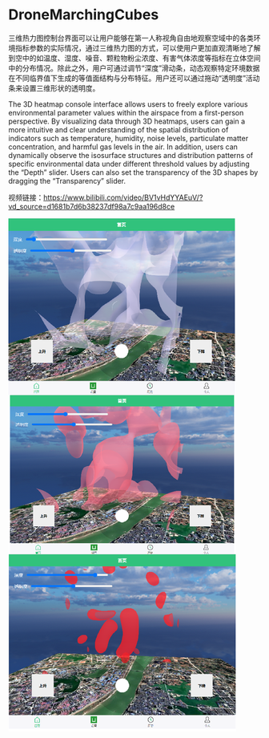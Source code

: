 # DroneMarchingCubes
三维热力图控制台界面可以让用户能够在第一人称视角自由地观察空域中的各类环境指标参数的实际情况，通过三维热力图的方式，可以使用户更加直观清晰地了解到空中的如温度、湿度、噪音、颗粒物粉尘浓度、有害气体浓度等指标在立体空间中的分布情况。除此之外，用户可通过调节“深度”滑动条，动态观察特定环境数据在不同临界值下生成的等值面结构与分布特征。用户还可以通过拖动“透明度”活动条来设置三维形状的透明度。 

The 3D heatmap console interface allows users to freely explore various environmental parameter values within the airspace from a first-person perspective. By visualizing data through 3D heatmaps, users can gain a more intuitive and clear understanding of the spatial distribution of indicators such as temperature, humidity, noise levels, particulate matter concentration, and harmful gas levels in the air. 
In addition, users can dynamically observe the isosurface structures and distribution patterns of specific environmental data under different threshold values by adjusting the “Depth” slider. Users can also set the transparency of the 3D shapes by dragging the “Transparency” slider.

视频链接：https://www.bilibili.com/video/BV1vHdYYAEuV/?vd_source=d1681b7d6b38237df98a7c9aa196d8ce

![Logo](Snipaste_2025-04-12_02-40-17.png)
